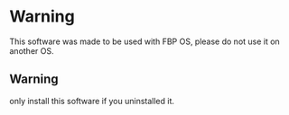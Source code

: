 # Warning

This software was made to be used with FBP OS, please do not use it on another OS.

## Warning

only install this software if you uninstalled it.
